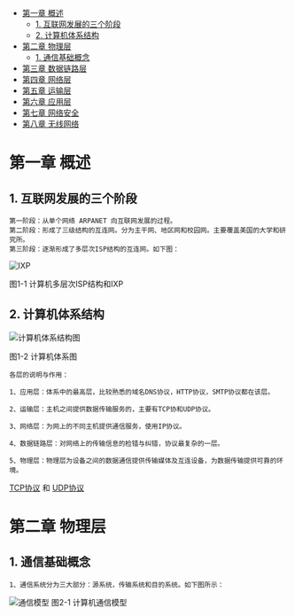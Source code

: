 <!-- GFM-TOC -->
* [第一章 概述](#第一章-概述)
    * [1. 互联网发展的三个阶段](#1-互联网发展的三个阶段)
    * [2. 计算机体系结构](#2-计算机体系结构)
* [第二章 物理层](#第二章-物理层)
    * [1. 通信基础概念](#1-通信基础概念)
* [第三章 数据链路层](#第三章-数据链路层)
* [第四章 网络层](#第四章-网络层)
* [第五章 运输层](#第五章-运输层)
* [第六章 应用层](#第六章-应用层)
* [第七章 网络安全](#第七章-网络安全)
* [第八章 无线网络](#第八章-无线网络)
# 第一章 概述
## 1. 互联网发展的三个阶段

    第一阶段：从单个网络 ARPANET 向互联网发展的过程。
    第二阶段：形成了三级结构的互连网。分为主干网、地区网和校园网。主要覆盖美国的大学和研究所。
    第三阶段：逐渐形成了多层次ISP结构的互连网。如下图：
![IXP](https://github.com/553899811/NewBie-Plan/raw/master/计算机网络/img/IXP.png)

图1-1 计算机多层次ISP结构和IXP

## 2. 计算机体系结构
![计算机体系结构图](https://github.com/553899811/NewBie-Plan/raw/master/计算机网络/img/tixi.png)

图1-2 计算机体系图
    
    各层的说明与作用：
    
    1、应用层：体系中的最高层，比较熟悉的域名DNS协议，HTTP协议，SMTP协议都在该层。
    
    2、运输层：主机之间提供数据传输服务的，主要有TCP协和UDP协议。
    
    3、网络层：为网上的不同主机提供通信服务，使用IP协议。
    
    4、数据链路层：对网络上的传输信息的检错与纠错，协议最复杂的一层。
    
    5、物理层：物理层为设备之间的数据通信提供传输媒体及互连设备，为数据传输提供可靠的环境。

[TCP协议](http://blog.csdn.net/ningdaxing1994/article/details/73076795) 和
[UDP协议](http://blog.csdn.net/CorCplusplusorjava/article/details/47164875)

# 第二章 物理层
## 1. 通信基础概念

    1、通信系统分为三大部分：源系统，传输系统和目的系统。如下图所示：
![通信模型](https://github.com/553899811/NewBie-Plan/raw/master/计算机网络/img/tongxin.png)
图2-1 计算机通信模型
    